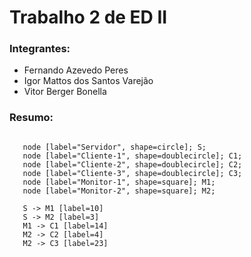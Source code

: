 # Trabalho 2 de ED II
### Integrantes:
+ Fernando Azevedo Peres
+ Igor Mattos dos Santos Varejão
+ Vitor Berger Bonella

### Resumo:
```graphviz

   node [label="Servidor", shape=circle]; S;
   node [label="Cliente-1", shape=doublecircle]; C1;
   node [label="Cliente-2", shape=doublecircle]; C2;
   node [label="Cliente-3", shape=doublecircle]; C3;
   node [label="Monitor-1", shape=square]; M1;
   node [label="Monitor-2", shape=square]; M2;
   
   S -> M1 [label=10]
   S -> M2 [label=3]
   M1 -> C1 [label=14]
   M2 -> C2 [label=4]
   M2 -> C3 [label=23]

```
